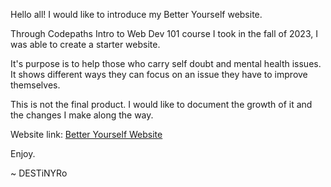 Hello all! 
I would like to introduce my Better Yourself website. 

Through Codepaths Intro to Web Dev 101 course I took in the fall of 2023, I was able to create a starter website.

It's purpose is to help those who carry self doubt and mental health issues. It shows different ways they can focus on an issue they have to improve themselves.

This is not the final product.
I would like to document the growth of it and the changes I make along the way.

Website link: [Better Yourself Website](https://destinyro.github.io/betteryourself_website/)

Enjoy.


~ DESTiNYRo
